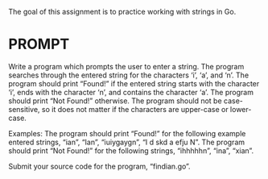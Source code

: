 The goal of this assignment is to practice working with strings in Go.

# PROMPT
Write a program which prompts the user to enter a string. The program searches through the entered string for the characters ‘i’, ‘a’, and ‘n’. The program should print “Found!” if the entered string starts with the character ‘i’, ends with the character ‘n’, and contains the character ‘a’. The program should print “Not Found!” otherwise. The program should not be case-sensitive, so it does not matter if the characters are upper-case or lower-case.

Examples: The program should print “Found!” for the following example entered strings, “ian”, “Ian”, “iuiygaygn”, “I d skd a efju N”. The program should print “Not Found!” for the following strings, “ihhhhhn”, “ina”, “xian”. 

Submit your source code for the program,
“findian.go”.
